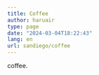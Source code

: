 ```yaml
---
title: Coffee
author: haruair
type: page 
date: "2024-03-04T18:22:43"
lang: en 
url: sandiego/coffee
---
```


coffee.

